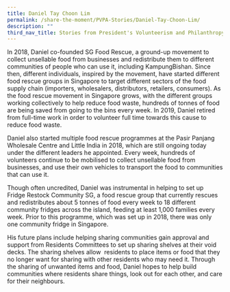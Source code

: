 ```yaml
---
title: Daniel Tay Choon Lim
permalink: /share-the-moment/PVPA-Stories/Daniel-Tay-Choon-Lim/
description: ""
third_nav_title: Stories from President's Volunteerism and Philanthropy Awards 2022
---
```



In 2018, Daniel co-founded SG Food Rescue, a ground-up movement to collect unsellable food from businesses and redistribute them to different communities of people who can use it, including KampungBishan. Since then, different individuals, inspired by the movement, have started different food rescue groups in Singapore to target different sectors of the food supply chain (importers, wholesalers, distributors, retailers, consumers). As the food rescue movement in Singapore grows, with the different groups working collectively to help reduce food waste, hundreds of tonnes of food are being saved from going to the bins every week. In 2019, Daniel retired from full-time work in order to volunteer full time towards this cause to reduce food waste.

Daniel also started multiple food rescue programmes at the Pasir Panjang Wholesale Centre and Little India in 2018, which are still ongoing today under the different leaders he appointed. Every week, hundreds of volunteers continue to be mobilised to collect unsellable food from businesses, and use their own vehicles to transport the food to communities that can use it.

Though often uncredited, Daniel was instrumental in helping to set up Fridge Restock Community SG, a food rescue group that currently rescues and redistributes about 5 tonnes of food every week to 18 different community fridges across the island, feeding at least 1,000 families every week. Prior to this programme, which was set up in 2018, there was only one community fridge in Singapore.

His future plans include helping sharing communities gain approval and support from Residents Committees to set up sharing shelves at their void decks. The sharing shelves allow  residents to place items or food that they no longer want for sharing with other residents who may need it. Through the sharing of unwanted items and food, Daniel hopes to help build communities where residents share things, look out for each other, and care for their neighbours.
